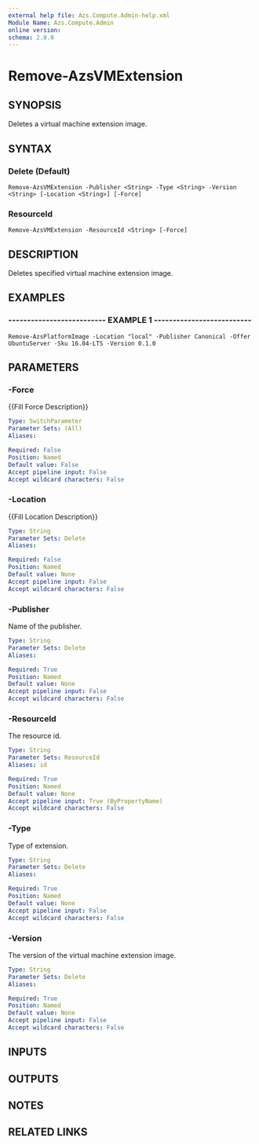 ```yaml
---
external help file: Azs.Compute.Admin-help.xml
Module Name: Azs.Compute.Admin
online version: 
schema: 2.0.0
---
```


# Remove-AzsVMExtension

## SYNOPSIS
Deletes a virtual machine extension image.

## SYNTAX

### Delete (Default)
```
Remove-AzsVMExtension -Publisher <String> -Type <String> -Version <String> [-Location <String>] [-Force]
```

### ResourceId
```
Remove-AzsVMExtension -ResourceId <String> [-Force]
```

## DESCRIPTION
Deletes specified virtual machine extension image.

## EXAMPLES

### -------------------------- EXAMPLE 1 --------------------------
```
Remove-AzsPlatformImage -Location "local" -Publisher Canonical -Offer UbuntuServer -Sku 16.04-LTS -Version 0.1.0
```

## PARAMETERS

### -Force
{{Fill Force Description}}

```yaml
Type: SwitchParameter
Parameter Sets: (All)
Aliases: 

Required: False
Position: Named
Default value: False
Accept pipeline input: False
Accept wildcard characters: False
```

### -Location
{{Fill Location Description}}

```yaml
Type: String
Parameter Sets: Delete
Aliases: 

Required: False
Position: Named
Default value: None
Accept pipeline input: False
Accept wildcard characters: False
```

### -Publisher
Name of the publisher.

```yaml
Type: String
Parameter Sets: Delete
Aliases: 

Required: True
Position: Named
Default value: None
Accept pipeline input: False
Accept wildcard characters: False
```

### -ResourceId
The resource id.

```yaml
Type: String
Parameter Sets: ResourceId
Aliases: id

Required: True
Position: Named
Default value: None
Accept pipeline input: True (ByPropertyName)
Accept wildcard characters: False
```

### -Type
Type of extension.

```yaml
Type: String
Parameter Sets: Delete
Aliases: 

Required: True
Position: Named
Default value: None
Accept pipeline input: False
Accept wildcard characters: False
```

### -Version
The version of the virtual machine extension image.

```yaml
Type: String
Parameter Sets: Delete
Aliases: 

Required: True
Position: Named
Default value: None
Accept pipeline input: False
Accept wildcard characters: False
```

## INPUTS

## OUTPUTS

## NOTES

## RELATED LINKS

